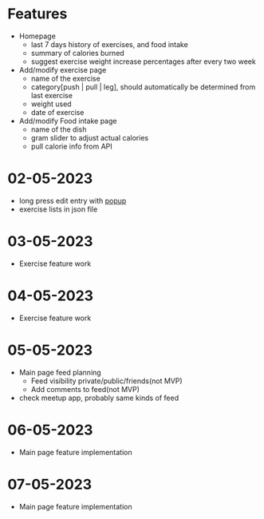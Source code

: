# Features

- Homepage
  - last 7 days history of exercises, and food intake
  - summary of calories burned
  - suggest exercise weight increase percentages after every two week
- Add/modify exercise page
  - name of the exercise
  - category[push | pull | leg], should automatically be determined from last exercise
  - weight used
  - date of exercise
- Add/modify Food intake page
  - name of the dish
  - gram slider to adjust actual calories
  - pull calorie info from API


# 02-05-2023
- long press edit entry with [popup](https://www.npmjs.com/package/react-native-popup-menu)
- exercise lists in json file

# 03-05-2023
- Exercise feature work

# 04-05-2023
- Exercise feature work

# 05-05-2023
- Main page feed planning
  - Feed visibility private/public/friends(not MVP)
  - Add comments to feed(not MVP)
- check meetup app, probably same kinds of feed

# 06-05-2023
- Main page feature implementation

# 07-05-2023
- Main page feature implementation
